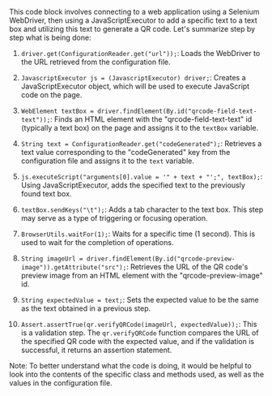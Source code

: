 This code block involves connecting to a web application using a Selenium WebDriver, then using a JavaScriptExecutor to add a specific text to a text box and utilizing this text to generate a QR code. 
Let's summarize step by step what is being done:

1. `driver.get(ConfigurationReader.get("url"));`: Loads the WebDriver to the URL retrieved from the configuration file.

2. `JavascriptExecutor js = (JavascriptExecutor) driver;`: Creates a JavaScriptExecutor object, which will be used to execute JavaScript code on the page.

3. `WebElement textBox = driver.findElement(By.id("qrcode-field-text-text"));`: Finds an HTML element with the "qrcode-field-text-text" id (typically a text box) on the page and assigns it to the `textBox` variable.

4. `String text = ConfigurationReader.get("codeGenerated");`: Retrieves a text value corresponding to the "codeGenerated" key from the configuration file and assigns it to the `text` variable.

5. `js.executeScript("arguments[0].value = '" + text + "';", textBox);`: Using JavaScriptExecutor, adds the specified text to the previously found text box.

6. `textBox.sendKeys("\t");`: Adds a tab character to the text box. This step may serve as a type of triggering or focusing operation.

7. `BrowserUtils.waitFor(1);`: Waits for a specific time (1 second). This is used to wait for the completion of operations.

8. `String imageUrl = driver.findElement(By.id("qrcode-preview-image")).getAttribute("src");`: Retrieves the URL of the QR code's preview image from an HTML element with the "qrcode-preview-image" id.

9. `String expectedValue = text;`: Sets the expected value to be the same as the text obtained in a previous step.

10. `Assert.assertTrue(qr.verifyQRCode(imageUrl, expectedValue));`: This is a validation step. The `qr.verifyQRCode` function compares the URL of the specified QR code with the expected value, and if the validation is successful, it returns an assertion statement.

Note: To better understand what the code is doing, it would be helpful to look into the contents of the specific class and methods used, as well as the values in the configuration file.